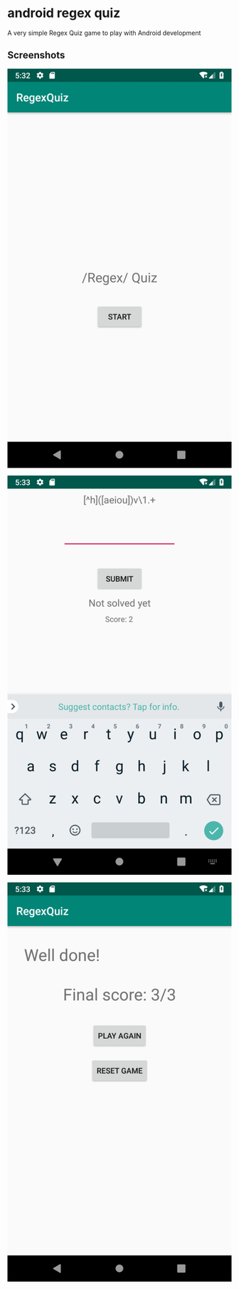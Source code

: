 # android regex quiz

A very simple Regex Quiz game to play with Android development

## Screenshots

![Splash Screen](/screenshots/Screenshot_splash.png "Splash screen")

![Game](/screenshots/Screenshot_game.png "Game")

![Results Screen](/screenshots/Screenshot_results.png "Results")
